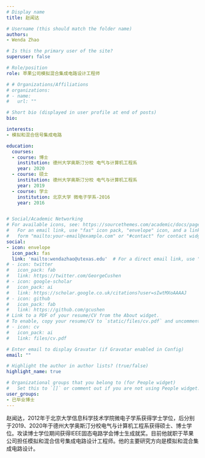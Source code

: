 ```yaml
---
# Display name
title: 赵闻达

# Username (this should match the folder name)
authors:
- Wenda Zhao

# Is this the primary user of the site?
superuser: false

# Role/position
role: 苹果公司模拟混合集成电路设计工程师

# # Organizations/Affiliations
# organizations:
# - name: 
#   url: ""

# Short bio (displayed in user profile at end of posts)
bio: 

interests:
- 模拟和混合信号集成电路

education:
  courses:
  - course: 博士
    institution: 德州大学奥斯汀分校 电气与计算机工程系
    year: 2020
  - course: 硕士
    institution: 德州大学奥斯汀分校 电气与计算机工程系
    year: 2019
  - course: 学士
    institution: 北京大学 微电子学系-2016
    year: 2016


# Social/Academic Networking
# For available icons, see: https://sourcethemes.com/academic/docs/page-builder/#icons
#   For an email link, use "fas" icon pack, "envelope" icon, and a link in the
#   form "mailto:your-email@example.com" or "#contact" for contact widget.
social:
- icon: envelope
  icon_pack: fas
  link: 'mailto:wendazhao@utexas.edu'  # For a direct email link, use "mailto:test@example.org".
# - icon: twitter
#   icon_pack: fab
#   link: https://twitter.com/GeorgeCushen
# - icon: google-scholar
#   icon_pack: ai
#   link: https://scholar.google.co.uk/citations?user=sIwtMXoAAAAJ
# - icon: github
#   icon_pack: fab
#   link: https://github.com/gcushen
# Link to a PDF of your resume/CV from the About widget.
# To enable, copy your resume/CV to `static/files/cv.pdf` and uncomment the lines below.
# - icon: cv
#   icon_pack: ai
#   link: files/cv.pdf

# Enter email to display Gravatar (if Gravatar enabled in Config)
email: ""

# Highlight the author in author lists? (true/false)
highlight_name: true

# Organizational groups that you belong to (for People widget)
#   Set this to `[]` or comment out if you are not using People widget.
user_groups:
- 已毕业博士
---
```


赵闻达，2012年于北京大学信息科学技术学院微电子学系获得学士学位，后分别于2019、2020年于德州大学奥斯汀分校电气与计算机工程系获得硕士、博士学位。攻读博士学位期间获得IEEE固态电路学会博士生成就奖。目前他就职于苹果公司担任模拟和混合信号集成电路设计工程师。他的主要研究方向是模拟和混合集成电路设计。